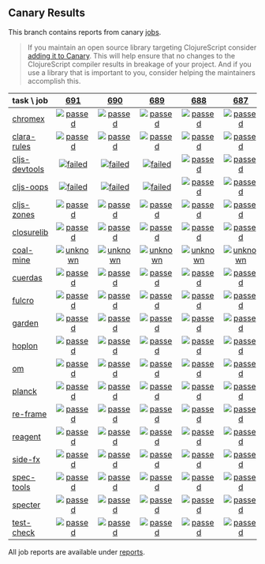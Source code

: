 ## Canary Results

This branch contains reports from canary [jobs](https://github.com/cljs-oss/canary/tree/jobs).

> If you maintain an open source library targeting ClojureScript consider [adding it to Canary](https://github.com/cljs-oss/canary/tree/master#how-to-participate). This will help ensure that no changes to the ClojureScript compiler results in breakage of your project. And if you use a library that is important to you, consider helping the maintainers accomplish this.

[//]: # (begin_overview_table)

| task \ job | <a href="reports/2018/11/27/job-000691-1.10.465-e005b98" title="job #691 finished on 2018-11-27">691</a> | <a href="reports/2018/11/27/job-000690-1.10.466-803599f" title="job #690 finished on 2018-11-27">690</a> | <a href="reports/2018/11/26/job-000689-1.10.463-b1ad22a" title="job #689 finished on 2018-11-26">689</a> | <a href="reports/2018/11/25/job-000688-1.10.458-f97d766" title="job #688 finished on 2018-11-25">688</a> | <a href="reports/2018/11/24/job-000687-1.10.453-70a33f2" title="job #687 finished on 2018-11-24">687</a> | <a href="reports/2018/11/24/job-000686-1.10.454-25b8982" title="job #686 finished on 2018-11-24">686</a> | <a href="reports/2018/11/23/job-000684-1.10.454-c9656be" title="job #684 finished on 2018-11-23">684</a> | <a href="reports/2018/11/23/job-000683-1.10.448-289014c" title="job #683 finished on 2018-11-23">683</a> | <a href="reports/2018/11/22/job-000682-1.10.449-d83b1c5" title="job #682 finished on 2018-11-22">682</a> | <a href="reports/2018/11/22/job-000681-1.10.445-7d3b94d" title="job #681 finished on 2018-11-22">681</a> |
| :--- | :---: | :---: | :---: | :---: | :---: | :---: | :---: | :---: | :---: | :---: |
| [chromex](https://github.com/binaryage/chromex) | <a href="reports/2018/11/27/job-000691-1.10.465-e005b98#-chromex"><img title="passed" src="http://box.binaryage.com/s-passed.svg"><a> | <a href="reports/2018/11/27/job-000690-1.10.466-803599f#-chromex"><img title="passed" src="http://box.binaryage.com/s-passed.svg"><a> | <a href="reports/2018/11/26/job-000689-1.10.463-b1ad22a#-chromex"><img title="passed" src="http://box.binaryage.com/s-passed.svg"><a> | <a href="reports/2018/11/25/job-000688-1.10.458-f97d766#-chromex"><img title="passed" src="http://box.binaryage.com/s-passed.svg"><a> | <a href="reports/2018/11/24/job-000687-1.10.453-70a33f2#-chromex"><img title="passed" src="http://box.binaryage.com/s-passed.svg"><a> | <a href="reports/2018/11/24/job-000686-1.10.454-25b8982#-chromex"><img title="passed" src="http://box.binaryage.com/s-passed.svg"><a> | <a href="reports/2018/11/23/job-000684-1.10.454-c9656be#-chromex"><img title="passed" src="http://box.binaryage.com/s-passed.svg"><a> | <a href="reports/2018/11/23/job-000683-1.10.448-289014c#-chromex"><img title="passed" src="http://box.binaryage.com/s-passed.svg"><a> | <a href="reports/2018/11/22/job-000682-1.10.449-d83b1c5#-chromex"><img title="passed" src="http://box.binaryage.com/s-passed.svg"><a> | <a href="reports/2018/11/22/job-000681-1.10.445-7d3b94d#-chromex"><img title="passed" src="http://box.binaryage.com/s-passed.svg"><a> |
| [clara-rules](https://github.com/cerner/clara-rules) | <a href="reports/2018/11/27/job-000691-1.10.465-e005b98#-clara-rules"><img title="passed" src="http://box.binaryage.com/s-passed.svg"><a> | <a href="reports/2018/11/27/job-000690-1.10.466-803599f#-clara-rules"><img title="passed" src="http://box.binaryage.com/s-passed.svg"><a> | <a href="reports/2018/11/26/job-000689-1.10.463-b1ad22a#-clara-rules"><img title="passed" src="http://box.binaryage.com/s-passed.svg"><a> | <a href="reports/2018/11/25/job-000688-1.10.458-f97d766#-clara-rules"><img title="passed" src="http://box.binaryage.com/s-passed.svg"><a> | <a href="reports/2018/11/24/job-000687-1.10.453-70a33f2#-clara-rules"><img title="passed" src="http://box.binaryage.com/s-passed.svg"><a> | <a href="reports/2018/11/24/job-000686-1.10.454-25b8982#-clara-rules"><img title="passed" src="http://box.binaryage.com/s-passed.svg"><a> | <a href="reports/2018/11/23/job-000684-1.10.454-c9656be#-clara-rules"><img title="passed" src="http://box.binaryage.com/s-passed.svg"><a> | <a href="reports/2018/11/23/job-000683-1.10.448-289014c#-clara-rules"><img title="passed" src="http://box.binaryage.com/s-passed.svg"><a> | <a href="reports/2018/11/22/job-000682-1.10.449-d83b1c5#-clara-rules"><img title="passed" src="http://box.binaryage.com/s-passed.svg"><a> | <a href="reports/2018/11/22/job-000681-1.10.445-7d3b94d#-clara-rules"><img title="passed" src="http://box.binaryage.com/s-passed.svg"><a> |
| [cljs-devtools](https://github.com/binaryage/cljs-devtools) | <a href="reports/2018/11/27/job-000691-1.10.465-e005b98#-cljs-devtools"><img title="failed" src="http://box.binaryage.com/s-failed.svg"><a> | <a href="reports/2018/11/27/job-000690-1.10.466-803599f#-cljs-devtools"><img title="failed" src="http://box.binaryage.com/s-failed.svg"><a> | <a href="reports/2018/11/26/job-000689-1.10.463-b1ad22a#-cljs-devtools"><img title="failed" src="http://box.binaryage.com/s-failed.svg"><a> | <a href="reports/2018/11/25/job-000688-1.10.458-f97d766#-cljs-devtools"><img title="passed" src="http://box.binaryage.com/s-passed.svg"><a> | <a href="reports/2018/11/24/job-000687-1.10.453-70a33f2#-cljs-devtools"><img title="passed" src="http://box.binaryage.com/s-passed.svg"><a> | <a href="reports/2018/11/24/job-000686-1.10.454-25b8982#-cljs-devtools"><img title="passed" src="http://box.binaryage.com/s-passed.svg"><a> | <a href="reports/2018/11/23/job-000684-1.10.454-c9656be#-cljs-devtools"><img title="passed" src="http://box.binaryage.com/s-passed.svg"><a> | <a href="reports/2018/11/23/job-000683-1.10.448-289014c#-cljs-devtools"><img title="passed" src="http://box.binaryage.com/s-passed.svg"><a> | <a href="reports/2018/11/22/job-000682-1.10.449-d83b1c5#-cljs-devtools"><img title="passed" src="http://box.binaryage.com/s-passed.svg"><a> | <a href="reports/2018/11/22/job-000681-1.10.445-7d3b94d#-cljs-devtools"><img title="passed" src="http://box.binaryage.com/s-passed.svg"><a> |
| [cljs-oops](https://github.com/binaryage/cljs-oops) | <a href="reports/2018/11/27/job-000691-1.10.465-e005b98#-cljs-oops"><img title="failed" src="http://box.binaryage.com/s-failed.svg"><a> | <a href="reports/2018/11/27/job-000690-1.10.466-803599f#-cljs-oops"><img title="failed" src="http://box.binaryage.com/s-failed.svg"><a> | <a href="reports/2018/11/26/job-000689-1.10.463-b1ad22a#-cljs-oops"><img title="failed" src="http://box.binaryage.com/s-failed.svg"><a> | <a href="reports/2018/11/25/job-000688-1.10.458-f97d766#-cljs-oops"><img title="passed" src="http://box.binaryage.com/s-passed.svg"><a> | <a href="reports/2018/11/24/job-000687-1.10.453-70a33f2#-cljs-oops"><img title="passed" src="http://box.binaryage.com/s-passed.svg"><a> | <a href="reports/2018/11/24/job-000686-1.10.454-25b8982#-cljs-oops"><img title="passed" src="http://box.binaryage.com/s-passed.svg"><a> | <a href="reports/2018/11/23/job-000684-1.10.454-c9656be#-cljs-oops"><img title="passed" src="http://box.binaryage.com/s-passed.svg"><a> | <a href="reports/2018/11/23/job-000683-1.10.448-289014c#-cljs-oops"><img title="passed" src="http://box.binaryage.com/s-passed.svg"><a> | <a href="reports/2018/11/22/job-000682-1.10.449-d83b1c5#-cljs-oops"><img title="passed" src="http://box.binaryage.com/s-passed.svg"><a> | <a href="reports/2018/11/22/job-000681-1.10.445-7d3b94d#-cljs-oops"><img title="passed" src="http://box.binaryage.com/s-passed.svg"><a> |
| [cljs-zones](https://github.com/binaryage/cljs-zones) | <a href="reports/2018/11/27/job-000691-1.10.465-e005b98#-cljs-zones"><img title="passed" src="http://box.binaryage.com/s-passed.svg"><a> | <a href="reports/2018/11/27/job-000690-1.10.466-803599f#-cljs-zones"><img title="passed" src="http://box.binaryage.com/s-passed.svg"><a> | <a href="reports/2018/11/26/job-000689-1.10.463-b1ad22a#-cljs-zones"><img title="passed" src="http://box.binaryage.com/s-passed.svg"><a> | <a href="reports/2018/11/25/job-000688-1.10.458-f97d766#-cljs-zones"><img title="passed" src="http://box.binaryage.com/s-passed.svg"><a> | <a href="reports/2018/11/24/job-000687-1.10.453-70a33f2#-cljs-zones"><img title="passed" src="http://box.binaryage.com/s-passed.svg"><a> | <a href="reports/2018/11/24/job-000686-1.10.454-25b8982#-cljs-zones"><img title="passed" src="http://box.binaryage.com/s-passed.svg"><a> | <a href="reports/2018/11/23/job-000684-1.10.454-c9656be#-cljs-zones"><img title="passed" src="http://box.binaryage.com/s-passed.svg"><a> | <a href="reports/2018/11/23/job-000683-1.10.448-289014c#-cljs-zones"><img title="passed" src="http://box.binaryage.com/s-passed.svg"><a> | <a href="reports/2018/11/22/job-000682-1.10.449-d83b1c5#-cljs-zones"><img title="passed" src="http://box.binaryage.com/s-passed.svg"><a> | <a href="reports/2018/11/22/job-000681-1.10.445-7d3b94d#-cljs-zones"><img title="passed" src="http://box.binaryage.com/s-passed.svg"><a> |
| [closurelib](https://github.com/mfikes/closurelib) | <a href="reports/2018/11/27/job-000691-1.10.465-e005b98#-closurelib"><img title="passed" src="http://box.binaryage.com/s-passed.svg"><a> | <a href="reports/2018/11/27/job-000690-1.10.466-803599f#-closurelib"><img title="passed" src="http://box.binaryage.com/s-passed.svg"><a> | <a href="reports/2018/11/26/job-000689-1.10.463-b1ad22a#-closurelib"><img title="passed" src="http://box.binaryage.com/s-passed.svg"><a> | <a href="reports/2018/11/25/job-000688-1.10.458-f97d766#-closurelib"><img title="passed" src="http://box.binaryage.com/s-passed.svg"><a> | <a href="reports/2018/11/24/job-000687-1.10.453-70a33f2#-closurelib"><img title="passed" src="http://box.binaryage.com/s-passed.svg"><a> | <a href="reports/2018/11/24/job-000686-1.10.454-25b8982#-closurelib"><img title="passed" src="http://box.binaryage.com/s-passed.svg"><a> | <a href="reports/2018/11/23/job-000684-1.10.454-c9656be#-closurelib"><img title="passed" src="http://box.binaryage.com/s-passed.svg"><a> | <a href="reports/2018/11/23/job-000683-1.10.448-289014c#-closurelib"><img title="passed" src="http://box.binaryage.com/s-passed.svg"><a> | <a href="reports/2018/11/22/job-000682-1.10.449-d83b1c5#-closurelib"><img title="passed" src="http://box.binaryage.com/s-passed.svg"><a> | <a href="reports/2018/11/22/job-000681-1.10.445-7d3b94d#-closurelib"><img title="passed" src="http://box.binaryage.com/s-passed.svg"><a> |
| [coal-mine](https://github.com/mfikes/coal-mine) | <a href="reports/2018/11/27/job-000691-1.10.465-e005b98#-coal-mine"><img title="unknown" src="http://box.binaryage.com/s-unknown.svg"><a> | <a href="reports/2018/11/27/job-000690-1.10.466-803599f#-coal-mine"><img title="unknown" src="http://box.binaryage.com/s-unknown.svg"><a> | <a href="reports/2018/11/26/job-000689-1.10.463-b1ad22a#-coal-mine"><img title="unknown" src="http://box.binaryage.com/s-unknown.svg"><a> | <a href="reports/2018/11/25/job-000688-1.10.458-f97d766#-coal-mine"><img title="unknown" src="http://box.binaryage.com/s-unknown.svg"><a> | <a href="reports/2018/11/24/job-000687-1.10.453-70a33f2#-coal-mine"><img title="unknown" src="http://box.binaryage.com/s-unknown.svg"><a> | <a href="reports/2018/11/24/job-000686-1.10.454-25b8982#-coal-mine"><img title="passed" src="http://box.binaryage.com/s-passed.svg"><a> | <a href="reports/2018/11/23/job-000684-1.10.454-c9656be#-coal-mine"><img title="unknown" src="http://box.binaryage.com/s-unknown.svg"><a> | <a href="reports/2018/11/23/job-000683-1.10.448-289014c#-coal-mine"><img title="passed" src="http://box.binaryage.com/s-passed.svg"><a> | <a href="reports/2018/11/22/job-000682-1.10.449-d83b1c5#-coal-mine"><img title="unknown" src="http://box.binaryage.com/s-unknown.svg"><a> | <a href="reports/2018/11/22/job-000681-1.10.445-7d3b94d#-coal-mine"><img title="passed" src="http://box.binaryage.com/s-passed.svg"><a> |
| [cuerdas](https://github.com/funcool/cuerdas) | <a href="reports/2018/11/27/job-000691-1.10.465-e005b98#-cuerdas"><img title="passed" src="http://box.binaryage.com/s-passed.svg"><a> | <a href="reports/2018/11/27/job-000690-1.10.466-803599f#-cuerdas"><img title="passed" src="http://box.binaryage.com/s-passed.svg"><a> | <a href="reports/2018/11/26/job-000689-1.10.463-b1ad22a#-cuerdas"><img title="passed" src="http://box.binaryage.com/s-passed.svg"><a> | <a href="reports/2018/11/25/job-000688-1.10.458-f97d766#-cuerdas"><img title="passed" src="http://box.binaryage.com/s-passed.svg"><a> | <a href="reports/2018/11/24/job-000687-1.10.453-70a33f2#-cuerdas"><img title="passed" src="http://box.binaryage.com/s-passed.svg"><a> | <a href="reports/2018/11/24/job-000686-1.10.454-25b8982#-cuerdas"><img title="passed" src="http://box.binaryage.com/s-passed.svg"><a> | <a href="reports/2018/11/23/job-000684-1.10.454-c9656be#-cuerdas"><img title="passed" src="http://box.binaryage.com/s-passed.svg"><a> | <a href="reports/2018/11/23/job-000683-1.10.448-289014c#-cuerdas"><img title="passed" src="http://box.binaryage.com/s-passed.svg"><a> | <a href="reports/2018/11/22/job-000682-1.10.449-d83b1c5#-cuerdas"><img title="passed" src="http://box.binaryage.com/s-passed.svg"><a> | <a href="reports/2018/11/22/job-000681-1.10.445-7d3b94d#-cuerdas"><img title="passed" src="http://box.binaryage.com/s-passed.svg"><a> |
| [fulcro](https://github.com/fulcrologic/fulcro) | <a href="reports/2018/11/27/job-000691-1.10.465-e005b98#-fulcro"><img title="passed" src="http://box.binaryage.com/s-passed.svg"><a> | <a href="reports/2018/11/27/job-000690-1.10.466-803599f#-fulcro"><img title="passed" src="http://box.binaryage.com/s-passed.svg"><a> | <a href="reports/2018/11/26/job-000689-1.10.463-b1ad22a#-fulcro"><img title="passed" src="http://box.binaryage.com/s-passed.svg"><a> | <a href="reports/2018/11/25/job-000688-1.10.458-f97d766#-fulcro"><img title="passed" src="http://box.binaryage.com/s-passed.svg"><a> | <a href="reports/2018/11/24/job-000687-1.10.453-70a33f2#-fulcro"><img title="passed" src="http://box.binaryage.com/s-passed.svg"><a> | <a href="reports/2018/11/24/job-000686-1.10.454-25b8982#-fulcro"><img title="passed" src="http://box.binaryage.com/s-passed.svg"><a> | <a href="reports/2018/11/23/job-000684-1.10.454-c9656be#-fulcro"><img title="passed" src="http://box.binaryage.com/s-passed.svg"><a> | <a href="reports/2018/11/23/job-000683-1.10.448-289014c#-fulcro"><img title="passed" src="http://box.binaryage.com/s-passed.svg"><a> | <a href="reports/2018/11/22/job-000682-1.10.449-d83b1c5#-fulcro"><img title="passed" src="http://box.binaryage.com/s-passed.svg"><a> | <a href="reports/2018/11/22/job-000681-1.10.445-7d3b94d#-fulcro"><img title="passed" src="http://box.binaryage.com/s-passed.svg"><a> |
| [garden](https://github.com/noprompt/garden) | <a href="reports/2018/11/27/job-000691-1.10.465-e005b98#-garden"><img title="passed" src="http://box.binaryage.com/s-passed.svg"><a> | <a href="reports/2018/11/27/job-000690-1.10.466-803599f#-garden"><img title="passed" src="http://box.binaryage.com/s-passed.svg"><a> | <a href="reports/2018/11/26/job-000689-1.10.463-b1ad22a#-garden"><img title="passed" src="http://box.binaryage.com/s-passed.svg"><a> | <a href="reports/2018/11/25/job-000688-1.10.458-f97d766#-garden"><img title="passed" src="http://box.binaryage.com/s-passed.svg"><a> | <a href="reports/2018/11/24/job-000687-1.10.453-70a33f2#-garden"><img title="passed" src="http://box.binaryage.com/s-passed.svg"><a> | <a href="reports/2018/11/24/job-000686-1.10.454-25b8982#-garden"><img title="passed" src="http://box.binaryage.com/s-passed.svg"><a> | <a href="reports/2018/11/23/job-000684-1.10.454-c9656be#-garden"><img title="passed" src="http://box.binaryage.com/s-passed.svg"><a> | <a href="reports/2018/11/23/job-000683-1.10.448-289014c#-garden"><img title="passed" src="http://box.binaryage.com/s-passed.svg"><a> | <a href="reports/2018/11/22/job-000682-1.10.449-d83b1c5#-garden"><img title="passed" src="http://box.binaryage.com/s-passed.svg"><a> | <a href="reports/2018/11/22/job-000681-1.10.445-7d3b94d#-garden"><img title="passed" src="http://box.binaryage.com/s-passed.svg"><a> |
| [hoplon](https://github.com/hoplon/hoplon) | <a href="reports/2018/11/27/job-000691-1.10.465-e005b98#-hoplon"><img title="passed" src="http://box.binaryage.com/s-passed.svg"><a> | <a href="reports/2018/11/27/job-000690-1.10.466-803599f#-hoplon"><img title="passed" src="http://box.binaryage.com/s-passed.svg"><a> | <a href="reports/2018/11/26/job-000689-1.10.463-b1ad22a#-hoplon"><img title="passed" src="http://box.binaryage.com/s-passed.svg"><a> | <a href="reports/2018/11/25/job-000688-1.10.458-f97d766#-hoplon"><img title="passed" src="http://box.binaryage.com/s-passed.svg"><a> | <a href="reports/2018/11/24/job-000687-1.10.453-70a33f2#-hoplon"><img title="passed" src="http://box.binaryage.com/s-passed.svg"><a> | <a href="reports/2018/11/24/job-000686-1.10.454-25b8982#-hoplon"><img title="passed" src="http://box.binaryage.com/s-passed.svg"><a> | <a href="reports/2018/11/23/job-000684-1.10.454-c9656be#-hoplon"><img title="passed" src="http://box.binaryage.com/s-passed.svg"><a> | <a href="reports/2018/11/23/job-000683-1.10.448-289014c#-hoplon"><img title="passed" src="http://box.binaryage.com/s-passed.svg"><a> | <a href="reports/2018/11/22/job-000682-1.10.449-d83b1c5#-hoplon"><img title="passed" src="http://box.binaryage.com/s-passed.svg"><a> | <a href="reports/2018/11/22/job-000681-1.10.445-7d3b94d#-hoplon"><img title="passed" src="http://box.binaryage.com/s-passed.svg"><a> |
| [om](https://github.com/omcljs/om) | <a href="reports/2018/11/27/job-000691-1.10.465-e005b98#-om"><img title="passed" src="http://box.binaryage.com/s-passed.svg"><a> | <a href="reports/2018/11/27/job-000690-1.10.466-803599f#-om"><img title="passed" src="http://box.binaryage.com/s-passed.svg"><a> | <a href="reports/2018/11/26/job-000689-1.10.463-b1ad22a#-om"><img title="passed" src="http://box.binaryage.com/s-passed.svg"><a> | <a href="reports/2018/11/25/job-000688-1.10.458-f97d766#-om"><img title="passed" src="http://box.binaryage.com/s-passed.svg"><a> | <a href="reports/2018/11/24/job-000687-1.10.453-70a33f2#-om"><img title="passed" src="http://box.binaryage.com/s-passed.svg"><a> | <a href="reports/2018/11/24/job-000686-1.10.454-25b8982#-om"><img title="passed" src="http://box.binaryage.com/s-passed.svg"><a> | <a href="reports/2018/11/23/job-000684-1.10.454-c9656be#-om"><img title="passed" src="http://box.binaryage.com/s-passed.svg"><a> | <a href="reports/2018/11/23/job-000683-1.10.448-289014c#-om"><img title="passed" src="http://box.binaryage.com/s-passed.svg"><a> | <a href="reports/2018/11/22/job-000682-1.10.449-d83b1c5#-om"><img title="passed" src="http://box.binaryage.com/s-passed.svg"><a> | <a href="reports/2018/11/22/job-000681-1.10.445-7d3b94d#-om"><img title="passed" src="http://box.binaryage.com/s-passed.svg"><a> |
| [planck](https://github.com/planck-repl/planck) | <a href="reports/2018/11/27/job-000691-1.10.465-e005b98#-planck"><img title="passed" src="http://box.binaryage.com/s-passed.svg"><a> | <a href="reports/2018/11/27/job-000690-1.10.466-803599f#-planck"><img title="passed" src="http://box.binaryage.com/s-passed.svg"><a> | <a href="reports/2018/11/26/job-000689-1.10.463-b1ad22a#-planck"><img title="passed" src="http://box.binaryage.com/s-passed.svg"><a> | <a href="reports/2018/11/25/job-000688-1.10.458-f97d766#-planck"><img title="passed" src="http://box.binaryage.com/s-passed.svg"><a> | <a href="reports/2018/11/24/job-000687-1.10.453-70a33f2#-planck"><img title="passed" src="http://box.binaryage.com/s-passed.svg"><a> | <a href="reports/2018/11/24/job-000686-1.10.454-25b8982#-planck"><img title="passed" src="http://box.binaryage.com/s-passed.svg"><a> | <a href="reports/2018/11/23/job-000684-1.10.454-c9656be#-planck"><img title="passed" src="http://box.binaryage.com/s-passed.svg"><a> | <a href="reports/2018/11/23/job-000683-1.10.448-289014c#-planck"><img title="passed" src="http://box.binaryage.com/s-passed.svg"><a> | <a href="reports/2018/11/22/job-000682-1.10.449-d83b1c5#-planck"><img title="passed" src="http://box.binaryage.com/s-passed.svg"><a> | <a href="reports/2018/11/22/job-000681-1.10.445-7d3b94d#-planck"><img title="passed" src="http://box.binaryage.com/s-passed.svg"><a> |
| [re-frame](https://github.com/Day8/re-frame) | <a href="reports/2018/11/27/job-000691-1.10.465-e005b98#-re-frame"><img title="passed" src="http://box.binaryage.com/s-passed.svg"><a> | <a href="reports/2018/11/27/job-000690-1.10.466-803599f#-re-frame"><img title="passed" src="http://box.binaryage.com/s-passed.svg"><a> | <a href="reports/2018/11/26/job-000689-1.10.463-b1ad22a#-re-frame"><img title="passed" src="http://box.binaryage.com/s-passed.svg"><a> | <a href="reports/2018/11/25/job-000688-1.10.458-f97d766#-re-frame"><img title="passed" src="http://box.binaryage.com/s-passed.svg"><a> | <a href="reports/2018/11/24/job-000687-1.10.453-70a33f2#-re-frame"><img title="passed" src="http://box.binaryage.com/s-passed.svg"><a> | <a href="reports/2018/11/24/job-000686-1.10.454-25b8982#-re-frame"><img title="passed" src="http://box.binaryage.com/s-passed.svg"><a> | <a href="reports/2018/11/23/job-000684-1.10.454-c9656be#-re-frame"><img title="passed" src="http://box.binaryage.com/s-passed.svg"><a> | <a href="reports/2018/11/23/job-000683-1.10.448-289014c#-re-frame"><img title="passed" src="http://box.binaryage.com/s-passed.svg"><a> | <a href="reports/2018/11/22/job-000682-1.10.449-d83b1c5#-re-frame"><img title="passed" src="http://box.binaryage.com/s-passed.svg"><a> | <a href="reports/2018/11/22/job-000681-1.10.445-7d3b94d#-re-frame"><img title="passed" src="http://box.binaryage.com/s-passed.svg"><a> |
| [reagent](https://github.com/reagent-project/reagent) | <a href="reports/2018/11/27/job-000691-1.10.465-e005b98#-reagent"><img title="passed" src="http://box.binaryage.com/s-passed.svg"><a> | <a href="reports/2018/11/27/job-000690-1.10.466-803599f#-reagent"><img title="passed" src="http://box.binaryage.com/s-passed.svg"><a> | <a href="reports/2018/11/26/job-000689-1.10.463-b1ad22a#-reagent"><img title="passed" src="http://box.binaryage.com/s-passed.svg"><a> | <a href="reports/2018/11/25/job-000688-1.10.458-f97d766#-reagent"><img title="passed" src="http://box.binaryage.com/s-passed.svg"><a> | <a href="reports/2018/11/24/job-000687-1.10.453-70a33f2#-reagent"><img title="passed" src="http://box.binaryage.com/s-passed.svg"><a> | <a href="reports/2018/11/24/job-000686-1.10.454-25b8982#-reagent"><img title="passed" src="http://box.binaryage.com/s-passed.svg"><a> | <a href="reports/2018/11/23/job-000684-1.10.454-c9656be#-reagent"><img title="passed" src="http://box.binaryage.com/s-passed.svg"><a> | <a href="reports/2018/11/23/job-000683-1.10.448-289014c#-reagent"><img title="passed" src="http://box.binaryage.com/s-passed.svg"><a> | <a href="reports/2018/11/22/job-000682-1.10.449-d83b1c5#-reagent"><img title="passed" src="http://box.binaryage.com/s-passed.svg"><a> | <a href="reports/2018/11/22/job-000681-1.10.445-7d3b94d#-reagent"><img title="passed" src="http://box.binaryage.com/s-passed.svg"><a> |
| [side-fx](https://github.com/cljsrn/side-fx) | <a href="reports/2018/11/27/job-000691-1.10.465-e005b98#-side-fx"><img title="passed" src="http://box.binaryage.com/s-passed.svg"><a> | <a href="reports/2018/11/27/job-000690-1.10.466-803599f#-side-fx"><img title="passed" src="http://box.binaryage.com/s-passed.svg"><a> | <a href="reports/2018/11/26/job-000689-1.10.463-b1ad22a#-side-fx"><img title="passed" src="http://box.binaryage.com/s-passed.svg"><a> | <a href="reports/2018/11/25/job-000688-1.10.458-f97d766#-side-fx"><img title="passed" src="http://box.binaryage.com/s-passed.svg"><a> | <a href="reports/2018/11/24/job-000687-1.10.453-70a33f2#-side-fx"><img title="passed" src="http://box.binaryage.com/s-passed.svg"><a> | <a href="reports/2018/11/24/job-000686-1.10.454-25b8982#-side-fx"><img title="passed" src="http://box.binaryage.com/s-passed.svg"><a> | <a href="reports/2018/11/23/job-000684-1.10.454-c9656be#-side-fx"><img title="passed" src="http://box.binaryage.com/s-passed.svg"><a> | <a href="reports/2018/11/23/job-000683-1.10.448-289014c#-side-fx"><img title="passed" src="http://box.binaryage.com/s-passed.svg"><a> | <a href="reports/2018/11/22/job-000682-1.10.449-d83b1c5#-side-fx"><img title="passed" src="http://box.binaryage.com/s-passed.svg"><a> | <a href="reports/2018/11/22/job-000681-1.10.445-7d3b94d#-side-fx"><img title="passed" src="http://box.binaryage.com/s-passed.svg"><a> |
| [spec-tools](https://github.com/metosin/spec-tools) | <a href="reports/2018/11/27/job-000691-1.10.465-e005b98#-spec-tools"><img title="passed" src="http://box.binaryage.com/s-passed.svg"><a> | <a href="reports/2018/11/27/job-000690-1.10.466-803599f#-spec-tools"><img title="passed" src="http://box.binaryage.com/s-passed.svg"><a> | <a href="reports/2018/11/26/job-000689-1.10.463-b1ad22a#-spec-tools"><img title="passed" src="http://box.binaryage.com/s-passed.svg"><a> | <a href="reports/2018/11/25/job-000688-1.10.458-f97d766#-spec-tools"><img title="passed" src="http://box.binaryage.com/s-passed.svg"><a> | <a href="reports/2018/11/24/job-000687-1.10.453-70a33f2#-spec-tools"><img title="passed" src="http://box.binaryage.com/s-passed.svg"><a> | <a href="reports/2018/11/24/job-000686-1.10.454-25b8982#-spec-tools"><img title="passed" src="http://box.binaryage.com/s-passed.svg"><a> | <a href="reports/2018/11/23/job-000684-1.10.454-c9656be#-spec-tools"><img title="passed" src="http://box.binaryage.com/s-passed.svg"><a> | <a href="reports/2018/11/23/job-000683-1.10.448-289014c#-spec-tools"><img title="passed" src="http://box.binaryage.com/s-passed.svg"><a> | <a href="reports/2018/11/22/job-000682-1.10.449-d83b1c5#-spec-tools"><img title="passed" src="http://box.binaryage.com/s-passed.svg"><a> | <a href="reports/2018/11/22/job-000681-1.10.445-7d3b94d#-spec-tools"><img title="passed" src="http://box.binaryage.com/s-passed.svg"><a> |
| [specter](https://github.com/nathanmarz/specter) | <a href="reports/2018/11/27/job-000691-1.10.465-e005b98#-specter"><img title="passed" src="http://box.binaryage.com/s-passed.svg"><a> | <a href="reports/2018/11/27/job-000690-1.10.466-803599f#-specter"><img title="passed" src="http://box.binaryage.com/s-passed.svg"><a> | <a href="reports/2018/11/26/job-000689-1.10.463-b1ad22a#-specter"><img title="passed" src="http://box.binaryage.com/s-passed.svg"><a> | <a href="reports/2018/11/25/job-000688-1.10.458-f97d766#-specter"><img title="passed" src="http://box.binaryage.com/s-passed.svg"><a> | <a href="reports/2018/11/24/job-000687-1.10.453-70a33f2#-specter"><img title="passed" src="http://box.binaryage.com/s-passed.svg"><a> | <a href="reports/2018/11/24/job-000686-1.10.454-25b8982#-specter"><img title="passed" src="http://box.binaryage.com/s-passed.svg"><a> | <a href="reports/2018/11/23/job-000684-1.10.454-c9656be#-specter"><img title="passed" src="http://box.binaryage.com/s-passed.svg"><a> | <a href="reports/2018/11/23/job-000683-1.10.448-289014c#-specter"><img title="passed" src="http://box.binaryage.com/s-passed.svg"><a> | <a href="reports/2018/11/22/job-000682-1.10.449-d83b1c5#-specter"><img title="passed" src="http://box.binaryage.com/s-passed.svg"><a> | <a href="reports/2018/11/22/job-000681-1.10.445-7d3b94d#-specter"><img title="passed" src="http://box.binaryage.com/s-passed.svg"><a> |
| [test-check](https://github.com/clojure/test.check) | <a href="reports/2018/11/27/job-000691-1.10.465-e005b98#-test-check"><img title="passed" src="http://box.binaryage.com/s-passed.svg"><a> | <a href="reports/2018/11/27/job-000690-1.10.466-803599f#-test-check"><img title="passed" src="http://box.binaryage.com/s-passed.svg"><a> | <a href="reports/2018/11/26/job-000689-1.10.463-b1ad22a#-test-check"><img title="passed" src="http://box.binaryage.com/s-passed.svg"><a> | <a href="reports/2018/11/25/job-000688-1.10.458-f97d766#-test-check"><img title="passed" src="http://box.binaryage.com/s-passed.svg"><a> | <a href="reports/2018/11/24/job-000687-1.10.453-70a33f2#-test-check"><img title="passed" src="http://box.binaryage.com/s-passed.svg"><a> | <a href="reports/2018/11/24/job-000686-1.10.454-25b8982#-test-check"><img title="passed" src="http://box.binaryage.com/s-passed.svg"><a> | <a href="reports/2018/11/23/job-000684-1.10.454-c9656be#-test-check"><img title="passed" src="http://box.binaryage.com/s-passed.svg"><a> | <a href="reports/2018/11/23/job-000683-1.10.448-289014c#-test-check"><img title="passed" src="http://box.binaryage.com/s-passed.svg"><a> | <a href="reports/2018/11/22/job-000682-1.10.449-d83b1c5#-test-check"><img title="passed" src="http://box.binaryage.com/s-passed.svg"><a> | <a href="reports/2018/11/22/job-000681-1.10.445-7d3b94d#-test-check"><img title="passed" src="http://box.binaryage.com/s-passed.svg"><a> |

[//]: # (end_overview_table)

All job reports are available under [reports](reports).

